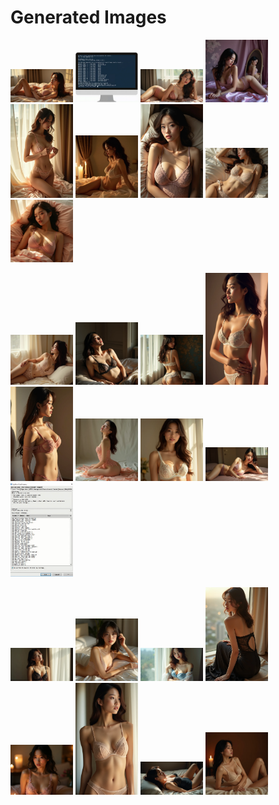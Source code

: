 # Generated Images



<img src="2025_07_30_01.webp" width="100"/> <img src="2025_07_30_02.webp" width="100"/> <img src="2025_07_30_03.webp" width="100"/> <img src="2025_07_30_04.webp" width="100"/> <img src="2025_07_30_05.webp" width="100"/> <img src="2025_07_30_06.webp" width="100"/> <img src="2025_07_30_07.webp" width="100"/> <img src="2025_07_30_08.webp" width="100"/> <img src="2025_07_30_09.webp" width="100"/>

<img src="2025_07_30_10.webp" width="100"/> <img src="2025_07_30_11.webp" width="100"/> <img src="2025_07_30_12.webp" width="100"/> <img src="2025_07_30_13.webp" width="100"/> <img src="2025_07_30_14.webp" width="100"/> <img src="2025_07_30_15.webp" width="100"/> <img src="2025_07_30_16.webp" width="100"/> <img src="2025_07_30_17.webp" width="100"/> <img src="2025_07_30_18.webp" width="100"/>

<img src="2025_07_30_19.webp" width="100"/> <img src="2025_07_30_20.webp" width="100"/> <img src="2025_07_30_21.webp" width="100"/> <img src="2025_07_30_22.webp" width="100"/> <img src="2025_07_30_23.webp" width="100"/> <img src="2025_07_30_24.webp" width="100"/> <img src="2025_07_30_25.webp" width="100"/> <img src="2025_07_30_26.webp" width="100"/>